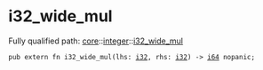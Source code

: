 # i32_wide_mul

Fully qualified path: [core](./core.md)::[integer](./core-integer.md)::[i32_wide_mul](./core-integer-i32_wide_mul.md)

<pre><code class="language-cairo">pub extern fn i32_wide_mul(lhs: <a href="core-integer-i32.html">i32</a>, rhs: <a href="core-integer-i32.html">i32</a>) -&gt; <a href="core-integer-i64.html">i64</a> nopanic;</code></pre>

